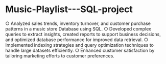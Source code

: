 # Music-Playlist---SQL-project
○	Analyzed sales trends, inventory turnover, and customer purchase patterns in a music store Database using SQL.
○	Developed complex queries to extract insights, created reports to support business decisions, and optimized database performance for improved data retrieval.
○	Implemented indexing strategies and query optimization techniques to handle large datasets efficiently.
○	Enhanced customer satisfaction by tailoring marketing efforts to customer preferences.
